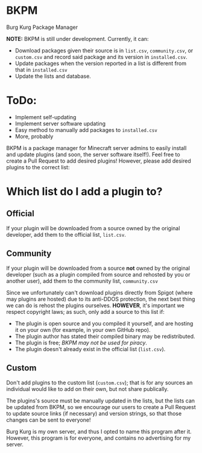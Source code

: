 # BKPM
Burg Kurg Package Manager

**NOTE:** BKPM is still under development. Currently, it can:

- Download packages given their source is in `list.csv`, `community.csv`, or `custom.csv` and record said package and its version in `installed.csv`.
- Update packages when the version reported in a list is different from that in `installed.csv`
- Update the lists and database.

# ToDo:

- Implement self-updating
- Implement server software updating
- Easy method to manually add packages to `installed.csv`
- More, probably

BKPM is a package manager for Minecraft server admins to easily install and update plugins (and soon, the server software itself!). Feel free to create a Pull Request to add desired plugins! However, please add desired plugins to the correct list:

# Which list do I add a plugin to?
## Official
If your plugin will be downloaded from a source owned by the original developer, add them to the official list, `list.csv`.
## Community
If your plugin will be downloaded from a source **not** owned by the original developer (such as a plugin compiled from source and rehosted by you or another user), add them to the community list, `community.csv`

Since we unfortunately can't download plugins directly from Spigot (where may plugins are hosted) due to its anti-DDOS protection, the next best thing we can do is rehost the plugins ourselves. **HOWEVER**, it's important we respect copyright laws; as such, only add a source to this list if:

- The plugin is open source and you compiled it yourself, and are hosting it on your own (for example, in your own GitHub repo).
- The plugin author has stated their compiled binary may be redistributed.
- The plugin is free; *BKPM may not be used for piracy*.
- The plugin doesn't already exist in the official list (`list.csv`).

## Custom
Don't add plugins to the custom list (`custom.csv`); that is for any sources an individual would like to add on their own, but not share publically.




The plugins's source must be manually updated in the lists, but the lists can be updated from BKPM, so we encourage our users to create a Pull Request to update source links (if necessary) and version strings, so that those changes can be sent to everyone!

Burg Kurg is my own server, and thus I opted to name this program after it. However, this program is for everyone, and contains no advertising for my server.
